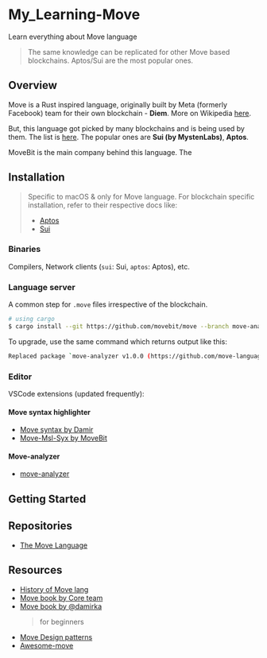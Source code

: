 # My_Learning-Move

Learn everything about Move language

> The same knowledge can be replicated for other Move based blockchains. Aptos/Sui are the most popular ones.

## Overview

Move is a Rust inspired language, originally built by Meta (formerly Facebook) team for their own blockchain - **Diem**. More on Wikipedia [here](<https://en.wikipedia.org/wiki/Diem_(digital_currency)>).

But, this language got picked by many blockchains and is being used by them. The list is [here](https://github.com/MystenLabs/awesome-move#move-powered-blockchains). The popular ones are **Sui (by MystenLabs)**, **Aptos**.

MoveBit is the main company behind this language. The

## Installation

> Specific to macOS & only for Move language. For blockchain specific installation, refer to their respective docs like:
>
> - [Aptos](./aptos/)
> - [Sui](./sui/)

### Binaries

Compilers, Network clients (`sui`: Sui, `aptos`: Aptos), etc.

<!-- TODO: -->

### Language server

A common step for `.move` files irrespective of the blockchain.

```sh
# using cargo
$ cargo install --git https://github.com/movebit/move --branch move-analyzer2-release move-analyzer
```

To upgrade, use the same command which returns output like this:

```sh
Replaced package `move-analyzer v1.0.0 (https://github.com/move-language/move#8f5303a3)` with `move-analyzer v1.1.0 (https://github.com/movebit/move?branch=move-analyzer2-release#1721d726)` (executable `move-analyzer`)
```

### Editor

VSCode extensions (updated frequently):

#### Move syntax highlighter

- [Move syntax by Damir](https://marketplace.visualstudio.com/items?itemName=damirka.move-syntax)
- [Move-Msl-Syx by MoveBit](https://marketplace.visualstudio.com/items?itemName=MoveBit.move-msl-syx)

#### Move-analyzer

- [move-analyzer](https://marketplace.visualstudio.com/items?itemName=move.move-analyzer)

## Getting Started

<!-- TODO: -->

## Repositories

- [The Move Language](https://github.com/move-language/move)

## Resources

- [History of Move lang](<https://en.wikipedia.org/wiki/Diem_(digital_currency)>)
- [Move book by Core team](https://move-language.github.io/move/)
- [Move book by @damirka](https://move-book.com/)
  > for beginners
- [Move Design patterns](https://www.move-patterns.com/)
- [Awesome-move](https://github.com/MystenLabs/awesome-move)
